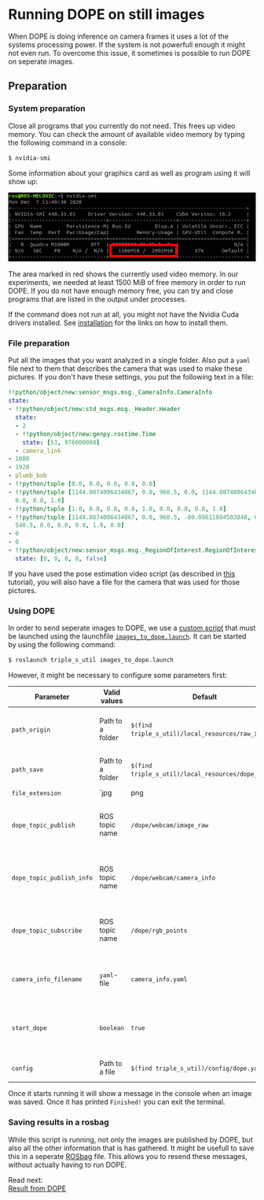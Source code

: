 # Running DOPE on still images
When DOPE is doing inference on camera frames it uses a lot of the systems processing power. If the system is not powerfull enough it might not even run. To overcome this issue, it sometimes is possible to run DOPE on seperate images.

## Preparation
### System preparation
Close all programs that you currently do not need. This frees up video memory. You can check the amount of available video memory by typing the following command in a console:
```bash
$ nvidia-smi
```
Some information about your graphics card as well as program using it will show up:

![Nvidia smi](resources/nvidia_smi.png)

The area marked in red shows the currently used video memory. In our experiments, we needed at least 1500 MiB of free memory in order to run DOPE. If you do not have enough memory free, you can try and close programs that are listed in the output under processes.

If the command does not run at all, you might not have the Nvidia Cuda drivers installed. See [installation](Installation.md) for the links on how to install them.

### File preparation
Put all the images that you want analyzed in a single folder. Also put a `yaml` file next to them that describes the camera that was used to make these pictures. If you don't have these settings, you put the following text in a file:

```yaml
!!python/object/new:sensor_msgs.msg._CameraInfo.CameraInfo
state:
- !!python/object/new:std_msgs.msg._Header.Header
  state:
  - 2
  - !!python/object/new:genpy.rostime.Time
    state: [53, 976000000]
  - camera_link
- 1080
- 1920
- plumb_bob
- !!python/tuple [0.0, 0.0, 0.0, 0.0, 0.0]
- !!python/tuple [1144.0874006434067, 0.0, 960.5, 0.0, 1144.0874006434067, 540.5,
  0.0, 0.0, 1.0]
- !!python/tuple [1.0, 0.0, 0.0, 0.0, 1.0, 0.0, 0.0, 0.0, 1.0]
- !!python/tuple [1144.0874006434067, 0.0, 960.5, -80.08611804503848, 0.0, 1144.0874006434067,
  540.5, 0.0, 0.0, 0.0, 1.0, 0.0]
- 0
- 0
- !!python/object/new:sensor_msgs.msg._RegionOfInterest.RegionOfInterest
  state: [0, 0, 0, 0, false]
```

If you have used the pose estimation video script (as described in [this](Pose%20estimation%20video.md) tutorial), you will also have a file for the camera that was used for those pictures.

### Using DOPE
In order to send seperate images to DOPE, we use a [custom script](../triple_s_util/scripts/images_to_dope.py) that must be launched using the launchfile [`images_to_dope.launch`](../triple_s_util/launch/images_to_dope.launch). It can be started by using the following command:

```bash
$ roslaunch triple_s_util images_to_dope.launch
```

However, it might be necessary to configure some parameters first:

| Parameter | Valid values | Default | Explanation |
|---|---|---|---|
| `path_origin` | Path to a folder | `$(find triple_s_util)/local_resources/raw_images` | The location of the images that have to be analyzed |
| `path_save` | Path to a folder | `$(find triple_s_util)/local_resources/dope_images` | The output folder of the analyzed images |
| `file_extension` | `jpg|png|jpeg` | `jpeg` | File extension of the images that have to be analyzed |
| `dope_topic_publish` | ROS topic name | `/dope/webcam/image_raw` | The topic on which images should be published to be analyzed |
| `dope_topic_publish_info` | ROS topic name | `/dope/webcam/camera_info` | The topic on which the camera information must be published |
| `dope_topic_subscribe` | ROS topic name | `/dope/rgb_points` | The topic on which DOPE publishes the analyzed images with cuboids |
| `camera_info_filename` | `yaml`-file | `camera_info.yaml` | The file in `path_origin` that describes the camera |
| `start_dope` | `boolean` | `true` | Start a DOPE instance. If set to false, DOPE must be started manually |
| `config` | Path to a file | `$(find triple_s_util)/config/dope.yaml` | The DOPE configuration file |

Once it starts running it will show a message in the console when an image was saved. Once it has printed `Finished!` you can exit the terminal.

### Saving results in a rosbag
While this script is running, not only the images are published by DOPE, but also all the other information that is has gathered. It might be usefull to save this in a seperate [ROSbag](http://wiki.ros.org/rosbag/Commandline) file. This allows you to resend these messages, without actually having to run DOPE.

Read next:  
[Result from DOPE](Result%20from%20DOPE.md)